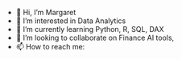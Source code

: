 - 👋 Hi, I’m Margaret
- 👀 I’m interested in Data Analytics
- 🌱 I’m currently learning Python, R, SQL, DAX
- 💞️ I’m looking to collaborate on Finance AI tools, 
- 📫 How to reach me: 

<!---
Mvelasquez0409/Mvelasquez0409 is a ✨ special ✨ repository because its `README.md` (this file) appears on your GitHub profile.
You can click the Preview link to take a look at your changes.
--->
